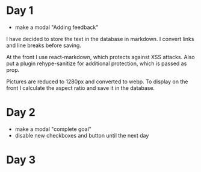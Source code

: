 # Day 1

* make a modal "Adding feedback"

I have decided to store the text in the database in markdown. I convert links and line breaks before saving.

At the front I use react-markdown, which protects against XSS attacks. Also put a plugin rehype-sanitize for additional protection, which is passed as prop.

Pictures are reduced to 1280px and converted to webp. To display on the front I calculate the aspect ratio and save it in the database.

# Day 2

* make a modal "complete goal"
* disable new checkboxes and button until the next day

# Day 3


